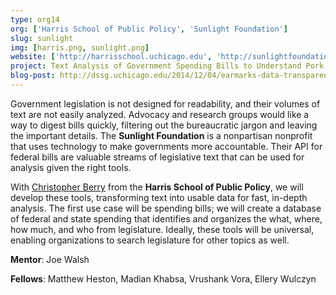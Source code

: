 ```yaml
---
type: org14
org: ['Harris School of Public Policy', 'Sunlight Foundation']
slug: sunlight
img: [harris.png, sunlight.png]
website: ['http://harrisschool.uchicago.edu', 'http://sunlightfoundation.com']
project: Text Analysis of Government Spending Bills to Understand Pork Spending
blog-post: http://dssg.uchicago.edu/2014/12/04/earmarks-data-transparent-government.html
---
```


Government legislation is not designed for readability, and their volumes of text are not easily analyzed. Advocacy and research groups would like a way to digest bills quickly, filtering out the bureaucratic jargon and leaving the important details. The **Sunlight Foundation** is a nonpartisan nonprofit that uses technology to make governments more accountable. Their API for federal bills are valuable streams of legislative text that can be used for analysis given the right tools.

With <a href="http://harrisschool.uchicago.edu/directory/faculty/christopher_berry">Christopher Berry</a> from the **Harris School of Public Policy**, we will develop these tools, transforming text into usable data for fast, in-depth analysis. The first use case will be spending bills; we will create a database of federal and state spending that identifies and organizes the what, where, how much, and who from legislature. Ideally, these tools will be universal, enabling organizations to search legislature for other topics as well.

**Mentor**: Joe Walsh

**Fellows**: Matthew Heston, Madian Khabsa, Vrushank Vora, Ellery Wulczyn
